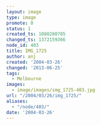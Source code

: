 ```yaml
---
layout: image
type: image
promote: 0
status: 1
created_ts: 1080280785
changed_ts: 1372159366
node_id: 403
title: IMG_1725
author: anj
created: '2004-03-26'
changed: '2013-06-25'
tags:
  - Melbourne
images:
  - image/images/img_1725-403.jpg
url: "/2004/03/26/img_1725/"
aliases:
  - "/node/403/"
date: '2004-03-26'
---
```


